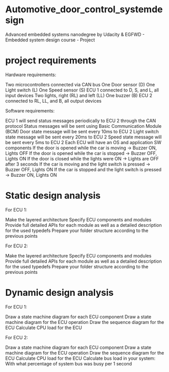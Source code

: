 # Automotive_door_control_systemdesign
Advanced embedded systems nanodegree by Udacity &amp; EGFWD - Embedded system design course - Project

# project requirements

Hardware requirements:

Two microcontrollers connected via CAN bus
One Door sensor (D)
One Light switch (L)
One Speed sensor (S)
ECU 1 connected to D, S, and L, all input devices
Two lights, right (RL) and left (LL)
One buzzer (B)
ECU 2 connected to RL, LL, and B, all output devices


Software requirements:

ECU 1 will send status messages periodically to ECU 2 through the CAN protocol
Status messages will be sent using Basic Communication Module (BCM)
Door state message will be sent every 10ms to ECU 2
Light switch state message will be sent every 20ms to ECU 2
Speed state message will be sent every 5ms to ECU 2
Each ECU will have an OS and application SW components
If the door is opened while the car is moving → Buzzer ON, Lights OFF
If the door is opened while the car is stopped → Buzzer OFF, Lights ON
If the door is closed while the lights were ON → Lights are OFF after 3 seconds
If the car is moving and the light switch is pressed → Buzzer OFF, Lights ON
If the car is stopped and the light switch is pressed → Buzzer ON, Lights ON


# Static design analysis

For ECU 1:

Make the layered architecture
Specify ECU components and modules
Provide full detailed APIs for each module as well as a detailed description for the used typedefs
Prepare your folder structure according to the previous points

For ECU 2:

Make the layered architecture
Specify ECU components and modules
Provide full detailed APIs for each module as well as a detailed description for the used typedefs
Prepare your folder structure according to the previous points


# Dynamic design analysis

For ECU 1:

Draw a state machine diagram for each ECU component
Draw a state machine diagram for the ECU operation
Draw the sequence diagram for the ECU
Calculate CPU load for the ECU


For ECU 2:

Draw a state machine diagram for each ECU component
Draw a state machine diagram for the ECU operation
Draw the sequence diagram for the ECU
Calculate CPU load for the ECU
Calculate bus load in your system: With what percentage of system bus was busy per 1 second

